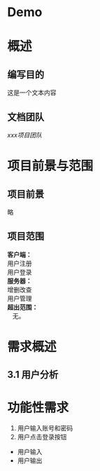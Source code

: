 # Demo
# 概述
## 编写目的
这是一个文本内容
## 文档团队
*xxx项目团队*
# 项目前景与范围
## 项目前景
略
## 项目范围
**客户端：**  
用户注册  
用户登录  
**服务器：**  
增删改查  
用户管理  
**超出范围：**  
    无。  
# 需求概述
## 3.1 用户分析
# 功能性需求
1. 用户输入账号和密码
2. 用户点击登录按钮

- 用户输入
- 用户输出
